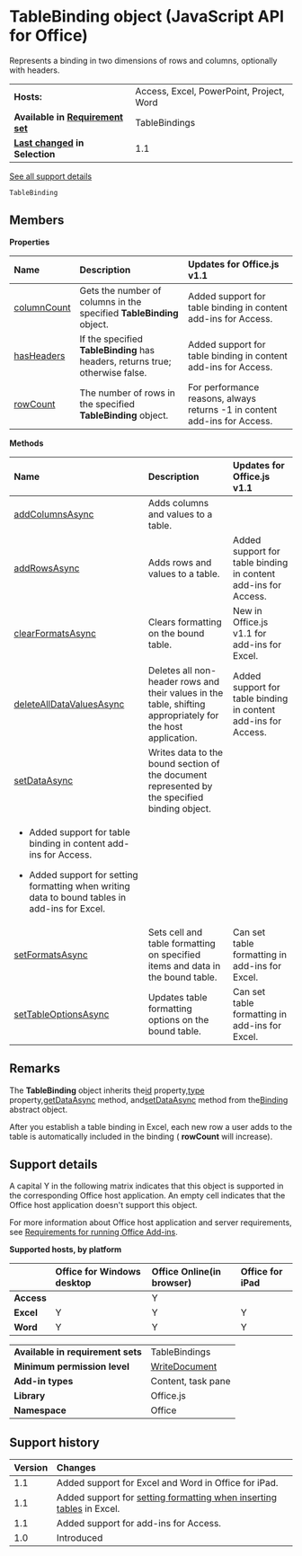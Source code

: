 
# TableBinding object (JavaScript API for Office)
Represents a binding in two dimensions of rows and columns, optionally with headers.

|||
|:-----|:-----|
|**Hosts:**|Access, Excel, PowerPoint, Project, Word|
|**Available in [Requirement set](http://msdn.microsoft.com/library/6b6702f2-b0a5-46ab-a356-8dda897ca8ae%28Office.15%29.aspx)**|TableBindings|
|**[Last changed](#bk_history) in Selection**|1.1|
[See all support details](#bk_support)

```
TableBinding
```


## Members


**Properties**


|**Name**|**Description**|**Updates for Office.js v1.1**|
|:-----|:-----|:-----|
|[columnCount](../reference/shared/binding-object/tablebinding-object/columncount-property.md)|Gets the number of columns in the specified  **TableBinding** object.|Added support for table binding in content add-ins for Access.|
|[hasHeaders](../reference/shared/binding-object/tablebinding-object/hasheaders-property.md)|If the specified  **TableBinding** has headers, returns true; otherwise false.|Added support for table binding in content add-ins for Access.|
|[rowCount](../reference/shared/binding-object/tablebinding-object/rowcount-property.md)|The number of rows in the specified  **TableBinding** object.|For performance reasons, always returns -1 in content add-ins for Access.|

**Methods**


|**Name**|**Description**|**Updates for Office.js v1.1**|
|:-----|:-----|:-----|
|[addColumnsAsync](../reference/shared/binding-object/tablebinding-object/addcolumnsasync-method.md)|Adds columns and values to a table.||
|[addRowsAsync](../reference/shared/binding-object/tablebinding-object/addrowsasync-method.md)|Adds rows and values to a table.|Added support for table binding in content add-ins for Access.|
|[clearFormatsAsync](../reference/shared/binding-object/tablebinding-object/clearformatsasync-method.md)|Clears formatting on the bound table.|New in Office.js v1.1 for add-ins for Excel.|
|[deleteAllDataValuesAsync](../reference/shared/binding-object/tablebinding-object/deletealldatavaluesasync-method.md)|Deletes all non-header rows and their values in the table, shifting appropriately for the host application.|Added support for table binding in content add-ins for Access.|
|[setDataAsync](../reference/shared/binding-object/setdataasync-method.md)|Writes data to the bound section of the document represented by the specified binding object.|
<ul xmlns:xlink="http://www.w3.org/1999/xlink" xmlns:mtps="http://msdn2.microsoft.com/mtps" xmlns:MSHelp="http://msdn.microsoft.com/mshelp" xmlns:mshelp="http://msdn.microsoft.com/mshelp" xmlns:ddue="http://ddue.schemas.microsoft.com/authoring/2003/5" xmlns:msxsl="urn:schemas-microsoft-com:xslt"><li><p>Added support for table binding in content add-ins for Access.</p></li><li><p>Added support for setting formatting when writing data to bound tables in add-ins for Excel.</p></li></ul>|
|[setFormatsAsync](../reference/shared/binding-object/tablebinding-object/setformatsasync-method.md)|Sets cell and table formatting on specified items and data in the bound table.|Can set table formatting in add-ins for Excel.|
|[setTableOptionsAsync](../reference/shared/binding-object/tablebinding-object/settableoptionsasync-method.md)|Updates table formatting options on the bound table.|Can set table formatting in add-ins for Excel.|

## Remarks

The  **TableBinding** object inherits the[id](../reference/shared/binding-object/id-property.md) property,[type](../reference/shared/binding-object/type-property.md) property,[getDataAsync](../reference/shared/binding-object/getdataasync-method.md) method, and[setDataAsync](../reference/shared/binding-object/setdataasync-method.md) method from the[Binding](../reference/shared/binding-object/binding-object.md) abstract object.

After you establish a table binding in Excel, each new row a user adds to the table is automatically included in the binding ( **rowCount** will increase).


## Support details
<a name="bk_support"> </a>

A capital Y in the following matrix indicates that this object is supported in the corresponding Office host application. An empty cell indicates that the Office host application doesn't support this object.

For more information about Office host application and server requirements, see [Requirements for running Office Add-ins](http://msdn.microsoft.com/library/67340567-bb9a-498c-96d3-3f52f28c16bc%28Office.15%29.aspx).


**Supported hosts, by platform**


||**Office for Windows desktop**|**Office Online(in browser)**|**Office for iPad**|
|:-----|:-----|:-----|:-----|
|**Access**||Y||
|**Excel**|Y|Y|Y|
|**Word**|Y|Y|Y|

|||
|:-----|:-----|
|**Available in requirement sets**|TableBindings|
|**Minimum permission level**|[WriteDocument](http://msdn.microsoft.com/library/da2efadc-4ebf-45fe-be39-397ac1eb1dbd%28Office.15%29.aspx)|
|**Add-in types**|Content, task pane|
|**Library**|Office.js|
|**Namespace**|Office|

## Support history
<a name="bk_history"> </a>



|**Version**|**Changes**|
|:-----|:-----|
|1.1|Added support for Excel and Word in Office for iPad.|
|1.1|Added support for [setting formatting when inserting tables](http://msdn.microsoft.com/library/46b05707-b350-41be-b6b8-311799c71a33%28Office.15%29.aspx) in Excel.|
|1.1|Added support for add-ins for Access.|
|1.0|Introduced|
